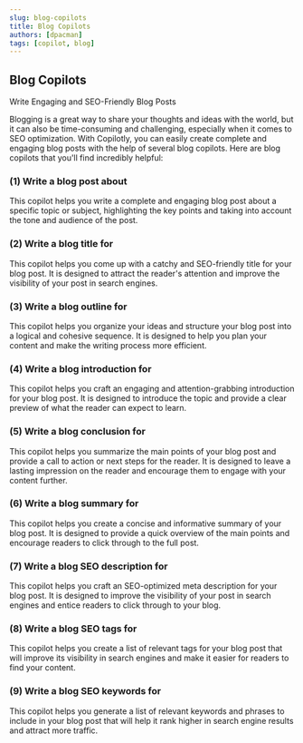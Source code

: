 ```yaml
---
slug: blog-copilots
title: Blog Copilots
authors: [dpacman]
tags: [copilot, blog]
---
```


## Blog Copilots

Write Engaging and SEO-Friendly Blog Posts

Blogging is a great way to share your thoughts and ideas with the world, but it can also be time-consuming and challenging, especially when it comes to SEO optimization. With Copilotly, you can easily create complete and engaging blog posts with the help of several blog copilots. Here are blog copilots that you'll find incredibly helpful:

### (1) Write a blog post about

This copilot helps you write a complete and engaging blog post about a specific topic or subject, highlighting the key points and taking into account the tone and audience of the post.

### (2) Write a blog title for

This copilot helps you come up with a catchy and SEO-friendly title for your blog post. It is designed to attract the reader's attention and improve the visibility of your post in search engines.

### (3) Write a blog outline for

This copilot helps you organize your ideas and structure your blog post into a logical and cohesive sequence. It is designed to help you plan your content and make the writing process more efficient.

### (4) Write a blog introduction for

This copilot helps you craft an engaging and attention-grabbing introduction for your blog post. It is designed to introduce the topic and provide a clear preview of what the reader can expect to learn.

### (5) Write a blog conclusion for

This copilot helps you summarize the main points of your blog post and provide a call to action or next steps for the reader. It is designed to leave a lasting impression on the reader and encourage them to engage with your content further.

### (6) Write a blog summary for

This copilot helps you create a concise and informative summary of your blog post. It is designed to provide a quick overview of the main points and encourage readers to click through to the full post.

### (7) Write a blog SEO description for

This copilot helps you craft an SEO-optimized meta description for your blog post. It is designed to improve the visibility of your post in search engines and entice readers to click through to your blog.

### (8) Write a blog SEO tags for

This copilot helps you create a list of relevant tags for your blog post that will improve its visibility in search engines and make it easier for readers to find your content.

### (9) Write a blog SEO keywords for

This copilot helps you generate a list of relevant keywords and phrases to include in your blog post that will help it rank higher in search engine results and attract more traffic.

